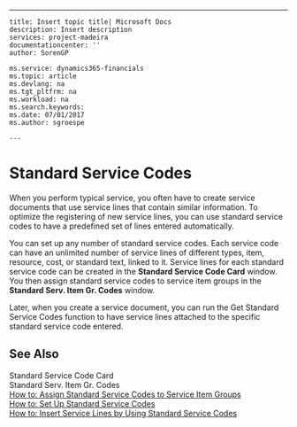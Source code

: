 ---
    title: Insert topic title| Microsoft Docs
    description: Insert description
    services: project-madeira
    documentationcenter: ''
    author: SorenGP

    ms.service: dynamics365-financials
    ms.topic: article
    ms.devlang: na
    ms.tgt_pltfrm: na
    ms.workload: na
    ms.search.keywords:
    ms.date: 07/01/2017
    ms.author: sgroespe

    ---
# Standard Service Codes
When you perform typical service, you often have to create service documents that use service lines that contain similar information. To optimize the registering of new service lines, you can use standard service codes to have a predefined set of lines entered automatically.  
  
 You can set up any number of standard service codes. Each service code can have an unlimited number of service lines of different types, item, resource, cost, or standard text, linked to it. Service lines for each standard service code can be created in the **Standard Service Code Card** window. You then assign standard service codes to service item groups in the **Standard Serv. Item Gr. Codes** window.  
  
 Later, when you create a service document, you can run the Get Standard Service Codes function to have service lines attached to the specific standard service code entered.  
  
## See Also  
 Standard Service Code Card   
 Standard Serv. Item Gr. Codes   
 [How to: Assign Standard Service Codes to Service Item Groups](../FullExperience/how-to-assign-standard-service-codes-to-service-item-groups.md)   
 [How to: Set Up Standard Service Codes](../FullExperience/how-to-set-up-standard-service-codes.md)   
 [How to: Insert Service Lines by Using Standard Service Codes](../FullExperience/how-to-insert-service-lines-by-using-standard-service-codes.md)